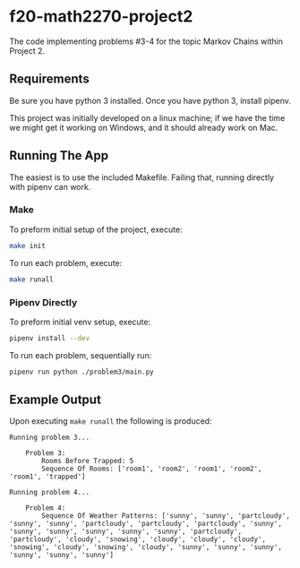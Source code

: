 # f20-math2270-project2

The code implementing problems #3-4 for the topic Markov Chains within Project 2.


## Requirements

Be sure you have python 3 installed. Once you have python 3, install pipenv.

This project was initially developed on a linux machine; if we have the time we might get it working on Windows, and it should already work on Mac.


## Running The App

The easiest is to use the included Makefile. Failing that, running directly with pipenv can work.

### Make

To preform initial setup of the project, execute:

```bash
make init
```

To run each problem, execute:

```bash
make runall
```

### Pipenv Directly

To preform initial venv setup, execute:

```bash
pipenv install --dev
```

To run each problem, sequentially run:

```bash
pipenv run python ./problem3/main.py
```


## Example Output

Upon executing `make runall` the following is produced:

```
Running problem 3...

    Problem 3:
        Rooms Before Trapped: 5
        Sequence Of Rooms: ['room1', 'room2', 'room1', 'room2', 'room1', 'trapped']
    
Running problem 4...

    Problem 4:
        Sequence Of Weather Patterns: ['sunny', 'sunny', 'partcloudy', 'sunny', 'sunny', 'partcloudy', 'partcloudy', 'partcloudy', 'sunny', 'sunny', 'sunny', 'sunny', 'sunny', 'sunny', 'partcloudy', 'partcloudy', 'cloudy', 'snowing', 'cloudy', 'cloudy', 'cloudy', 'snowing', 'cloudy', 'snowing', 'cloudy', 'sunny', 'sunny', 'sunny', 'sunny', 'sunny', 'sunny']
```
